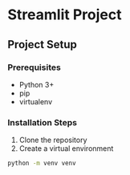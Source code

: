 # Streamlit Project

## Project Setup

### Prerequisites
- Python 3+
- pip
- virtualenv

### Installation Steps
1. Clone the repository
2. Create a virtual environment
```bash
python -m venv venv